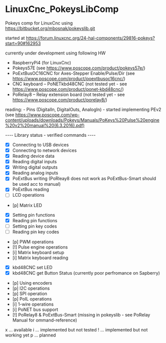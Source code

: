 # LinuxCnc_PokeysLibComp
Pokeys comp for LinuxCnc using https://bitbucket.org/mbosnak/pokeyslib.git

started at 
https://forum.linuxcnc.org/24-hal-components/29816-pokeys?start=90#162953

currently under development using following HW
- RaspberryPi4 (for LinuxCnc)
- Pokeys57E (see https://www.poscope.com/product/pokeys57e/)
- PoExtBusOC16CNC for Axes-Stepper Enable/Pulse/Dir (see https://www.poscope.com/product/poextbusoc16cnc/)
- CNC keyboard – PoNETkbd48CNC (not tested yet - see https://www.poscope.com/product/ponet-kbd48cnc/)
- PoRelay8 – Relay extension board (not tested yet - see https://www.poscope.com/product/porelay8/) 

reading:
    - Pins (DigitalIn, DigitalOuts, AnalogIn)
    - started implementing PEv2 (see https://www.poscope.com/wp-content/uploads/downloads/Pokeys/Manuals/PoKeys%20Pulse%20engine%20v2%20manual%20(6.3.2016).pdf)



---- Library status - verified commands ----

- [x] Connecting to USB devices
- [x] Connecting to network devices
- [x] Reading device data
- [x] Reading digital inputs
- [x] Writing digital outputs
- [x] Reading analog inputs
- [x] PoExtBus writing (PoRleay8 does not work as PoExtBus-Smart should be used acc to manual)
- [x] PoExtBus reading
- [ ] LCD operations
- [p] Matrix LED
- [x] Setting pin functions
- [x] Reading pin functions
- [ ] Setting pin key codes
- [ ] Reading pin key codes
- [p] PWM operations
- [!] Pulse engine operations
- [i] Matrix keyboard setup
- [i] Matrix keyboard reading
- [x] kbd48CNC set LED
- [x] kbd48CNC get Button Status (currently poor perfromance on Sapberry)
- [p] Using encoders
- [p] I2C operations
- [p] SPI operation
- [p] PoIL operations
- [i] 1-wire operations
- [i] PoNET bus support
- [!] PoRelay8 & PoExtBus-Smart (missing in pokeyslib - see PoRelay Manual for  ommand-reference)

x ... available
i ... implemented but not tested
! ... implemented but not working yet
p ... planned
